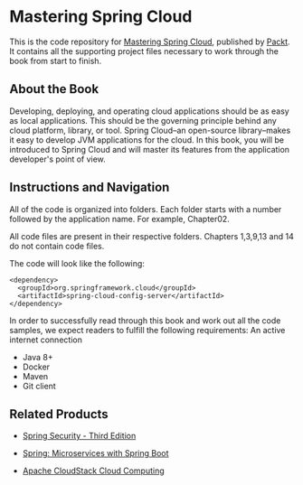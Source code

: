# Mastering Spring Cloud
This is the code repository for [Mastering Spring Cloud](https://www.packtpub.com/application-development/mastering-spring-cloud?utm_source=github&utm_medium=repository&utm_campaign=9781788475433), published by [Packt](https://www.packtpub.com/?utm_source=github). It contains all the supporting project files necessary to work through the book from start to finish.
## About the Book
Developing, deploying, and operating cloud applications should be as easy as local applications. This should be the governing principle behind any cloud platform, library, or tool. Spring Cloud–an open-source library–makes it easy to develop JVM applications for the cloud. In this book, you will be introduced to Spring Cloud and will master its features from the application developer's point of view.
## Instructions and Navigation
All of the code is organized into folders. Each folder starts with a number followed by the application name. For example, Chapter02.

All code files are present in their respective folders.
Chapters 1,3,9,13 and 14 do not contain code files. 

The code will look like the following:
```
<dependency>
  <groupId>org.springframework.cloud</groupId>
  <artifactId>spring-cloud-config-server</artifactId>
</dependency>
```

In order to successfully read through this book and work out all the code samples, we
expect readers to fulfill the following requirements:
An active internet connection
* Java 8+
* Docker
* Maven
* Git client

## Related Products
* [Spring Security - Third Edition](https://www.packtpub.com/application-development/spring-security-third-edition?utm_source=github&utm_medium=repository&utm_campaign=9781787129511)

* [Spring: Microservices with Spring Boot](https://www.packtpub.com/application-development/spring-microservices-spring-boot?utm_source=github&utm_medium=repository&utm_campaign=9781789132588)

* [Apache CloudStack Cloud Computing ](https://www.packtpub.com/virtualization-and-cloud/apache-cloudstack-cloud-computing?utm_source=github&utm_medium=repository&utm_campaign=9781782160106)

